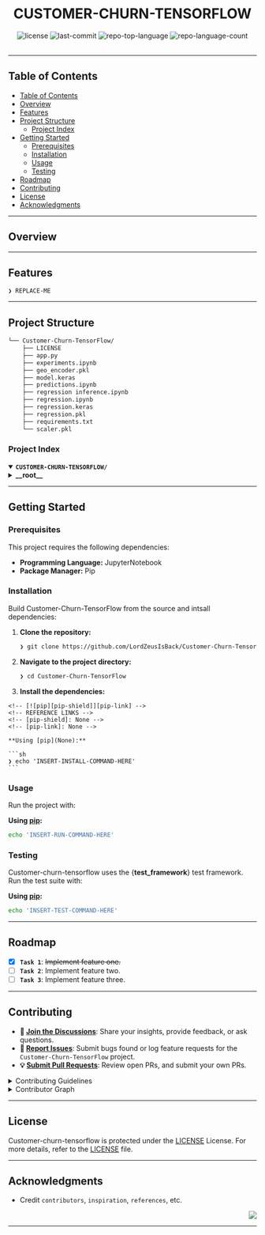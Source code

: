<div id="top">

<!-- HEADER STYLE: CLASSIC -->
<div align="center">

# CUSTOMER-CHURN-TENSORFLOW

<em></em>

<!-- BADGES -->
<img src="https://img.shields.io/github/license/LordZeusIsBack/Customer-Churn-TensorFlow?style=default&logo=opensourceinitiative&logoColor=white&color=0080ff" alt="license">
<img src="https://img.shields.io/github/last-commit/LordZeusIsBack/Customer-Churn-TensorFlow?style=default&logo=git&logoColor=white&color=0080ff" alt="last-commit">
<img src="https://img.shields.io/github/languages/top/LordZeusIsBack/Customer-Churn-TensorFlow?style=default&color=0080ff" alt="repo-top-language">
<img src="https://img.shields.io/github/languages/count/LordZeusIsBack/Customer-Churn-TensorFlow?style=default&color=0080ff" alt="repo-language-count">

<!-- default option, no dependency badges. -->

<!-- default option, no dependency badges. -->

</div>
<br>

---

## Table of Contents

- [Table of Contents](#table-of-contents)
- [Overview](#overview)
- [Features](#features)
- [Project Structure](#project-structure)
  - [Project Index](#project-index)
- [Getting Started](#getting-started)
  - [Prerequisites](#prerequisites)
  - [Installation](#installation)
  - [Usage](#usage)
  - [Testing](#testing)
- [Roadmap](#roadmap)
- [Contributing](#contributing)
- [License](#license)
- [Acknowledgments](#acknowledgments)

---

## Overview

---

## Features

<code>❯ REPLACE-ME</code>

---

## Project Structure

```sh
└── Customer-Churn-TensorFlow/
    ├── LICENSE
    ├── app.py
    ├── experiments.ipynb
    ├── geo_encoder.pkl
    ├── model.keras
    ├── predictions.ipynb
    ├── regression inference.ipynb
    ├── regression.ipynb
    ├── regression.keras
    ├── regression.pkl
    ├── requirements.txt
    └── scaler.pkl
```

### Project Index

<details open>
	<summary><b><code>CUSTOMER-CHURN-TENSORFLOW/</code></b></summary>
	<!-- __root__ Submodule -->
	<details>
		<summary><b>__root__</b></summary>
		<blockquote>
			<div class='directory-path' style='padding: 8px 0; color: #666;'>
				<code><b>⦿ __root__</b></code>
			<table style='width: 100%; border-collapse: collapse;'>
			<thead>
				<tr style='background-color: #f8f9fa;'>
					<th style='width: 30%; text-align: left; padding: 8px;'>File Name</th>
					<th style='text-align: left; padding: 8px;'>Summary</th>
				</tr>
			</thead>
				<tr style='border-bottom: 1px solid #eee;'>
					<td style='padding: 8px;'><b><a href='https://github.com/LordZeusIsBack/Customer-Churn-TensorFlow/blob/main/LICENSE'>LICENSE</a></b></td>
					<td style='padding: 8px;'>Code>❯ REPLACE-ME</code></td>
				</tr>
				<tr style='border-bottom: 1px solid #eee;'>
					<td style='padding: 8px;'><b><a href='https://github.com/LordZeusIsBack/Customer-Churn-TensorFlow/blob/main/app.py'>app.py</a></b></td>
					<td style='padding: 8px;'>Code>❯ REPLACE-ME</code></td>
				</tr>
				<tr style='border-bottom: 1px solid #eee;'>
					<td style='padding: 8px;'><b><a href='https://github.com/LordZeusIsBack/Customer-Churn-TensorFlow/blob/main/experiments.ipynb'>experiments.ipynb</a></b></td>
					<td style='padding: 8px;'>Code>❯ REPLACE-ME</code></td>
				</tr>
				<tr style='border-bottom: 1px solid #eee;'>
					<td style='padding: 8px;'><b><a href='https://github.com/LordZeusIsBack/Customer-Churn-TensorFlow/blob/main/model.keras'>model.keras</a></b></td>
					<td style='padding: 8px;'>Code>❯ REPLACE-ME</code></td>
				</tr>
				<tr style='border-bottom: 1px solid #eee;'>
					<td style='padding: 8px;'><b><a href='https://github.com/LordZeusIsBack/Customer-Churn-TensorFlow/blob/main/predictions.ipynb'>predictions.ipynb</a></b></td>
					<td style='padding: 8px;'>Code>❯ REPLACE-ME</code></td>
				</tr>
				<tr style='border-bottom: 1px solid #eee;'>
					<td style='padding: 8px;'><b><a href='https://github.com/LordZeusIsBack/Customer-Churn-TensorFlow/blob/main/regression inference.ipynb'>regression inference.ipynb</a></b></td>
					<td style='padding: 8px;'>Code>❯ REPLACE-ME</code></td>
				</tr>
				<tr style='border-bottom: 1px solid #eee;'>
					<td style='padding: 8px;'><b><a href='https://github.com/LordZeusIsBack/Customer-Churn-TensorFlow/blob/main/regression.ipynb'>regression.ipynb</a></b></td>
					<td style='padding: 8px;'>Code>❯ REPLACE-ME</code></td>
				</tr>
				<tr style='border-bottom: 1px solid #eee;'>
					<td style='padding: 8px;'><b><a href='https://github.com/LordZeusIsBack/Customer-Churn-TensorFlow/blob/main/regression.keras'>regression.keras</a></b></td>
					<td style='padding: 8px;'>Code>❯ REPLACE-ME</code></td>
				</tr>
				<tr style='border-bottom: 1px solid #eee;'>
					<td style='padding: 8px;'><b><a href='https://github.com/LordZeusIsBack/Customer-Churn-TensorFlow/blob/main/requirements.txt'>requirements.txt</a></b></td>
					<td style='padding: 8px;'>Code>❯ REPLACE-ME</code></td>
				</tr>
			</table>
		</blockquote>
	</details>
</details>

---

## Getting Started

### Prerequisites

This project requires the following dependencies:

- **Programming Language:** JupyterNotebook
- **Package Manager:** Pip

### Installation

Build Customer-Churn-TensorFlow from the source and intsall dependencies:

1. **Clone the repository:**

   ```sh
   ❯ git clone https://github.com/LordZeusIsBack/Customer-Churn-TensorFlow
   ```

2. **Navigate to the project directory:**

   ```sh
   ❯ cd Customer-Churn-TensorFlow
   ```

3. **Install the dependencies:**

<!-- SHIELDS BADGE CURRENTLY DISABLED -->

    <!-- [![pip][pip-shield]][pip-link] -->
    <!-- REFERENCE LINKS -->
    <!-- [pip-shield]: None -->
    <!-- [pip-link]: None -->

    **Using [pip](None):**

    ```sh
    ❯ echo 'INSERT-INSTALL-COMMAND-HERE'
    ```

### Usage

Run the project with:

**Using [pip](None):**

```sh
echo 'INSERT-RUN-COMMAND-HERE'
```

### Testing

Customer-churn-tensorflow uses the {**test_framework**} test framework. Run the test suite with:

**Using [pip](None):**

```sh
echo 'INSERT-TEST-COMMAND-HERE'
```

---

## Roadmap

- [x] **`Task 1`**: <strike>Implement feature one.</strike>
- [ ] **`Task 2`**: Implement feature two.
- [ ] **`Task 3`**: Implement feature three.

---

## Contributing

- **💬 [Join the Discussions](https://github.com/LordZeusIsBack/Customer-Churn-TensorFlow/discussions)**: Share your insights, provide feedback, or ask questions.
- **🐛 [Report Issues](https://github.com/LordZeusIsBack/Customer-Churn-TensorFlow/issues)**: Submit bugs found or log feature requests for the `Customer-Churn-TensorFlow` project.
- **💡 [Submit Pull Requests](https://github.com/LordZeusIsBack/Customer-Churn-TensorFlow/blob/main/CONTRIBUTING.md)**: Review open PRs, and submit your own PRs.

<details closed>
<summary>Contributing Guidelines</summary>

1. **Fork the Repository**: Start by forking the project repository to your github account.
2. **Clone Locally**: Clone the forked repository to your local machine using a git client.
   ```sh
   git clone https://github.com/LordZeusIsBack/Customer-Churn-TensorFlow
   ```
3. **Create a New Branch**: Always work on a new branch, giving it a descriptive name.
   ```sh
   git checkout -b new-feature-x
   ```
4. **Make Your Changes**: Develop and test your changes locally.
5. **Commit Your Changes**: Commit with a clear message describing your updates.
   ```sh
   git commit -m 'Implemented new feature x.'
   ```
6. **Push to github**: Push the changes to your forked repository.
   ```sh
   git push origin new-feature-x
   ```
7. **Submit a Pull Request**: Create a PR against the original project repository. Clearly describe the changes and their motivations.
8. **Review**: Once your PR is reviewed and approved, it will be merged into the main branch. Congratulations on your contribution!
</details>

<details closed>
<summary>Contributor Graph</summary>
<br>
<p align="left">
   <a href="https://github.com{/LordZeusIsBack/Customer-Churn-TensorFlow/}graphs/contributors">
      <img src="https://contrib.rocks/image?repo=LordZeusIsBack/Customer-Churn-TensorFlow">
   </a>
</p>
</details>

---

## License

Customer-churn-tensorflow is protected under the [LICENSE](https://choosealicense.com/licenses) License. For more details, refer to the [LICENSE](https://choosealicense.com/licenses/) file.

---

## Acknowledgments

- Credit `contributors`, `inspiration`, `references`, etc.

<div align="right">

[![][back-to-top]](#top)

</div>

[back-to-top]: https://img.shields.io/badge/-BACK_TO_TOP-151515?style=flat-square

---
